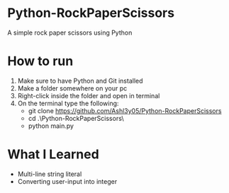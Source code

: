 ﻿# Python-RockPaperScissors
A simple rock paper scissors using Python

# How to run
1. Make sure to have Python and Git installed
2. Make a folder somewhere on your pc
3. Right-click inside the folder and open in terminal
4. On the terminal type the following:
     - git clone https://github.com/Ashl3y05/Python-RockPaperScissors
     - cd .\Python-RockPaperScissors\
     - python main.py

# What I Learned
- Multi-line string literal
- Converting user-input into integer
